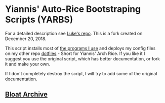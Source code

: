 # Yiannis' Auto-Rice Bootstraping Scripts (YARBS)

For a detailed description see [Luke's repo](https://github.com/LukeSmithxyz/LARBS).
This is a fork created on December 20, 2018.

This script installs most of [the programs I use](https://github.com/ispanos/YARBS/blob/master/progs.csv) and deploys my config files on my
other repo [dotfiles](https://github.com/ispanos/dotfiles) - Short for Yiannis' Arch Rice.
If you like it I suggest you use the original script, which has better documentation, or fork it and make 
your own.

If I don't completely destroy the script, I will try to add some of the
original documentation.

## [Bloat Archive](https://gist.github.com/ispanos/cd64a41bfb01aa4e645099bc11908303)
